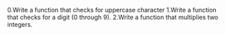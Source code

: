 0.Write a function that checks for uppercase character
1.Write a function that checks for a digit (0 through 9).
2.Write a function that multiplies two integers.

